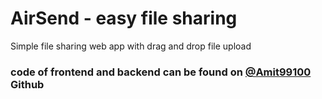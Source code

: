 # AirSend - easy file sharing

Simple file sharing web app with drag and drop file upload

### code of frontend and backend can be found on [@Amit99100](https://github.com/Amit99100) Github
